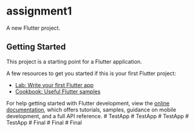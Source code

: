 # assignment1

A new Flutter project.

## Getting Started

This project is a starting point for a Flutter application.

A few resources to get you started if this is your first Flutter project:

- [Lab: Write your first Flutter app](https://docs.flutter.dev/get-started/codelab)
- [Cookbook: Useful Flutter samples](https://docs.flutter.dev/cookbook)

For help getting started with Flutter development, view the
[online documentation](https://docs.flutter.dev/), which offers tutorials,
samples, guidance on mobile development, and a full API reference.
#   T e s t A p p  
 #   T e s t A p p  
 #   T e s t A p p  
 #   T e s t A p p  
 #   F i n a l  
 #   F i n a l  
 #   F i n a l  
 